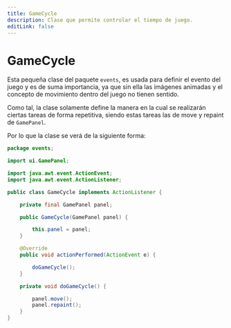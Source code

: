 ```yaml
---
title: GameCycle
description: Clase que permite controlar el tiempo de juego.
editLink: false
---
```


# GameCycle <Badge type="tip" text="Nuevo" vertical="middle" />

Esta pequeña clase del paquete `events`, es usada para definir el evento del juego y es de suma importancia, ya que sin ella las imágenes
animadas y el concepto de movimiento dentro del juego no tienen sentido.

Como tal, la clase solamente define la manera en la cual se realizarán ciertas tareas de forma repetitiva, siendo estas tareas las de move y repaint de `GamePanel`.

Por lo que la clase se verá de la siguiente forma:

```java
package events;

import ui.GamePanel;

import java.awt.event.ActionEvent;
import java.awt.event.ActionListener;

public class GameCycle implements ActionListener {

    private final GamePanel panel;

    public GameCycle(GamePanel panel) {

        this.panel = panel;
    }

    @Override
    public void actionPerformed(ActionEvent e) {

        doGameCycle();
    }

    private void doGameCycle() {

        panel.move();
        panel.repaint();
    }
}
```
